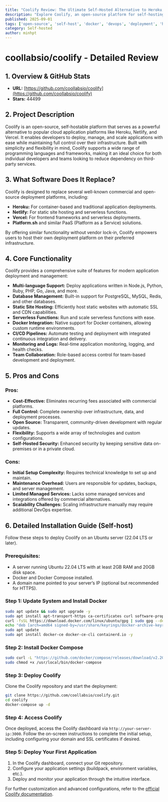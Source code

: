 ```yaml
---
title: "Coolify Review: The Ultimate Self-Hosted Alternative to Heroku, Netlify, and Vercel"
description: "Explore Coolify, an open-source platform for self-hosting applications. Replace Heroku, Netlify, and Vercel with full control over your deployments."
published: 2025-09-01
tags: ['open-source', 'self-host', 'docker', 'devops', 'deployment', 'heroku-alternative']
category: Self-hosted
author: minhpt
---
```


# coollabsio/coolify - Detailed Review

## 1. Overview & GitHub Stats

- **URL:** [https://github.com/coollabsio/coolify](https://github.com/coollabsio/coolify)
- **Stars:** 44499

## 2. Project Description

Coolify is an open-source, self-hostable platform that serves as a powerful alternative to popular cloud application platforms like Heroku, Netlify, and Vercel. It enables developers to deploy, manage, and scale applications with ease while maintaining full control over their infrastructure. Built with simplicity and flexibility in mind, Coolify supports a wide range of programming languages and frameworks, making it an ideal choice for both individual developers and teams looking to reduce dependency on third-party services.

## 3. What Software Does It Replace?

Coolify is designed to replace several well-known commercial and open-source deployment platforms, including:

- **Heroku:** For container-based and traditional application deployments.
- **Netlify:** For static site hosting and serverless functions.
- **Vercel:** For frontend frameworks and serverless deployments.
- **Platform.sh** and similar PaaS (Platform as a Service) solutions.

By offering similar functionality without vendor lock-in, Coolify empowers users to host their own deployment platform on their preferred infrastructure.

## 4. Core Functionality

Coolify provides a comprehensive suite of features for modern application deployment and management:

- **Multi-language Support:** Deploy applications written in Node.js, Python, Ruby, PHP, Go, Java, and more.
- **Database Management:** Built-in support for PostgreSQL, MySQL, Redis, and other databases.
- **Static Site Hosting:** Efficiently host static websites with automatic SSL and CDN capabilities.
- **Serverless Functions:** Run and scale serverless functions with ease.
- **Docker Integration:** Native support for Docker containers, allowing custom runtime environments.
- **CI/CD Pipelines:** Automate testing and deployment with integrated continuous integration and delivery.
- **Monitoring and Logs:** Real-time application monitoring, logging, and health checks.
- **Team Collaboration:** Role-based access control for team-based development and deployment.

## 5. Pros and Cons

### Pros:
- **Cost-Effective:** Eliminates recurring fees associated with commercial platforms.
- **Full Control:** Complete ownership over infrastructure, data, and deployment processes.
- **Open Source:** Transparent, community-driven development with regular updates.
- **Flexibility:** Supports a wide array of technologies and custom configurations.
- **Self-Hosted Security:** Enhanced security by keeping sensitive data on-premises or in a private cloud.

### Cons:
- **Initial Setup Complexity:** Requires technical knowledge to set up and maintain.
- **Maintenance Overhead:** Users are responsible for updates, backups, and server management.
- **Limited Managed Services:** Lacks some managed services and integrations offered by commercial alternatives.
- **Scalability Challenges:** Scaling infrastructure manually may require additional DevOps expertise.

## 6. Detailed Installation Guide (Self-host)

Follow these steps to deploy Coolify on an Ubuntu server (22.04 LTS or later). 

### Prerequisites:
- A server running Ubuntu 22.04 LTS with at least 2GB RAM and 20GB disk space.
- Docker and Docker Compose installed.
- A domain name pointed to your server’s IP (optional but recommended for HTTPS).

### Step 1: Update System and Install Docker
```bash
sudo apt update && sudo apt upgrade -y
sudo apt install apt-transport-https ca-certificates curl software-properties-common -y
curl -fsSL https://download.docker.com/linux/ubuntu/gpg | sudo gpg --dearmor -o /usr/share/keyrings/docker-archive-keyring.gpg
echo "deb [arch=amd64 signed-by=/usr/share/keyrings/docker-archive-keyring.gpg] https://download.docker.com/linux/ubuntu $(lsb_release -cs) stable" | sudo tee /etc/apt/sources.list.d/docker.list > /dev/null
sudo apt update
sudo apt install docker-ce docker-ce-cli containerd.io -y
```

### Step 2: Install Docker Compose
```bash
sudo curl -L "https://github.com/docker/compose/releases/download/v2.20.0/docker-compose-$(uname -s)-$(uname -m)" -o /usr/local/bin/docker-compose
sudo chmod +x /usr/local/bin/docker-compose
```

### Step 3: Deploy Coolify
Clone the Coolify repository and start the deployment:

```bash
git clone https://github.com/coollabsio/coolify.git
cd coolify
docker-compose up -d
```

### Step 4: Access Coolify
Once deployed, access the Coolify dashboard via `http://your-server-ip:3000`. Follow the on-screen instructions to complete the initial setup, including configuring your domain and SSL certificates if desired.

### Step 5: Deploy Your First Application
1. In the Coolify dashboard, connect your Git repository.
2. Configure your application settings (buildpack, environment variables, etc.).
3. Deploy and monitor your application through the intuitive interface.

For further customization and advanced configurations, refer to the [official Coolify documentation](https://coolify.io/docs).